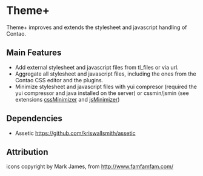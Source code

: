 Theme+
======

Theme+ improves and extends the stylesheet and javascript handling of Contao.

Main Features
-------------

* Add external stylesheet and javascript files from tl_files or via url.
* Aggregate all stylesheet and javascript files, including the ones from the Contao CSS editor and the plugins.
* Minimize stylesheet and javascript files with yui compresor (required the yui compressor and java installed on the server) or cssmin/jsmin (see extensions [cssMinimizer](http://www.contao.org/erweiterungsliste/view/cssMinimizer.de.html) and [jsMinimizer](http://www.contao.org/erweiterungsliste/view/jsMinimizer.de.html))

Dependencies
------------

* Assetic https://github.com/kriswallsmith/assetic

Attribution
-----------

icons copyright by Mark James, from http://www.famfamfam.com/
